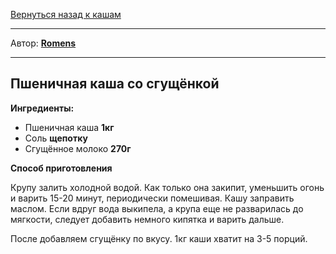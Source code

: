 [Вернуться назад к кашам](https://github.com/Romens/CookBook/blob/master/README.md#%D0%9A%D0%B0%D1%88%D0%B8)


----------
Автор: **[Romens](https://github.com/Romens)**

----------

## Пшеничная каша со сгущёнкой ##
**Ингредиенты:**

- Пшеничная каша **1кг**
- Соль **щепотку** 
- Сгущённое молоко **270г**

**Способ приготовления**

Крупу залить холодной водой. Как только она закипит, уменьшить огонь и варить 15-20 минут, периодически помешивая. Кашу заправить маслом. Если вдруг вода выкипела, а крупа еще не разварилась до мягкости, следует добавить немного кипятка и варить дальше.

После добавляем сгущёнку по вкусу. 1кг каши хватит на 3-5 порций.